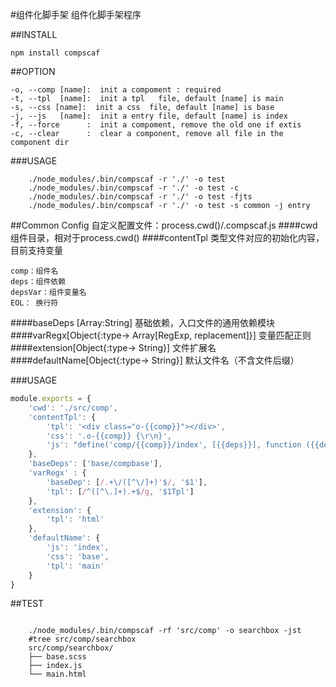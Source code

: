 #组件化脚手架
组件化脚手架程序

##INSTALL

    npm install compscaf

##OPTION

    -o, --comp [name]:  init a compoment : required
    -t, --tpl  [name]:  init a tpl   file, default [name] is main 
    -s, --css [name]:  init a css  file, default [name] is base 
    -j, --js   [name]:  init a entry file, default [name] is index
    -f, --force      :  init a compoment, remove the old one if extis
    -c, --clear      :  clear a component, remove all file in the component dir
    

###USAGE
```shell
    ./node_modules/.bin/compscaf -r './' -o test 
    ./node_modules/.bin/compscaf -r './' -o test -c 
    ./node_modules/.bin/compscaf -r './' -o test -fjts 
    ./node_modules/.bin/compscaf -r './' -o test -s common -j entry
```

##Common Config
自定义配置文件：process.cwd()/.compscaf.js
####cwd
组件目录，相对于process.cwd()
####contentTpl
类型文件对应的初始化内容，目前支持变量

    comp：组件名
    deps：组件依赖
    depsVar：组件变量名
    EOL： 换行符
    
####baseDeps [Array:String]
基础依赖，入口文件的通用依赖模块
####varRegx[Object{:type-> Array[RegExp, replacement]}]
变量匹配正则
####extension[Object{:type-> String}]
文件扩展名
####defaultName[Object{:type-> String}]
默认文件名（不含文件后缀）

###USAGE
```js
module.exports = {
    'cwd': './src/comp',
    'contentTpl': {
        'tpl': '<div class="o-{{comp}}"></div>',
        'css': '.o-{{comp}} {\r\n}',
        'js': "define('comp/{{comp}}/index', [{{deps}}], function ({{depsVars}}) {\r\n})",
    },
    'baseDeps': ['base/compbase'],
    'varRegx' : {
        'baseDep': [/.+\/([^\/]+)'$/, '$1'],
        'tpl': [/^([^\.]+).+$/g, '$1Tpl']
    },
    'extension': {
        'tpl': 'html'
    },
    'defaultName': {
        'js': 'index',
        'css': 'base',
        'tpl': 'main'
    }
}
```
##TEST

```shell

    ./node_modules/.bin/compscaf -rf 'src/comp' -o searchbox -jst
    #tree src/comp/searchbox
    src/comp/searchbox/
    ├── base.scss
    ├── index.js
    └── main.html
```
